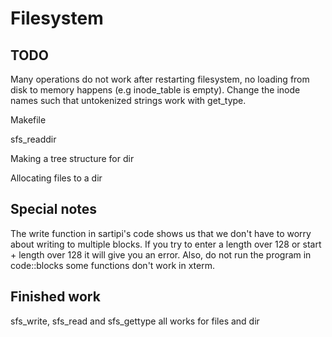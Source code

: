 <h1>Filesystem</h1>

<h2> TODO </h2>
<p>
Many operations do not work after restarting filesystem, no loading from disk to memory happens (e.g inode_table is empty). 
Change the inode names such that untokenized strings work with get_type.</p>
<p>Makefile</p>
<p>sfs_readdir</p>
<p>Making a tree structure for dir</p>
<p>Allocating files to a dir</p>


<h2> Special notes </h2>
 The write function in sartipi's code shows us that we don't have to worry about writing to multiple blocks.
If you try to enter a length over 128 or start + length over 128 it will give you an error. 
Also, do not run the program in code::blocks some functions don't work in xterm. 

<h2>Finished work</h2>
sfs_write, sfs_read and sfs_gettype all works for files and dir
